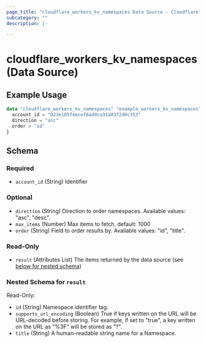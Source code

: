 ```yaml
---
page_title: "cloudflare_workers_kv_namespaces Data Source - Cloudflare"
subcategory: ""
description: |-
  
---
```


# cloudflare_workers_kv_namespaces (Data Source)



## Example Usage

```terraform
data "cloudflare_workers_kv_namespaces" "example_workers_kv_namespaces" {
  account_id = "023e105f4ecef8ad9ca31a8372d0c353"
  direction = "asc"
  order = "id"
}
```

<!-- schema generated by tfplugindocs -->
## Schema

### Required

- `account_id` (String) Identifier

### Optional

- `direction` (String) Direction to order namespaces.
Available values: "asc", "desc".
- `max_items` (Number) Max items to fetch, default: 1000
- `order` (String) Field to order results by.
Available values: "id", "title".

### Read-Only

- `result` (Attributes List) The items returned by the data source (see [below for nested schema](#nestedatt--result))

<a id="nestedatt--result"></a>
### Nested Schema for `result`

Read-Only:

- `id` (String) Namespace identifier tag.
- `supports_url_encoding` (Boolean) True if keys written on the URL will be URL-decoded before storing. For example, if set to "true", a key written on the URL as "%3F" will be stored as "?".
- `title` (String) A human-readable string name for a Namespace.


